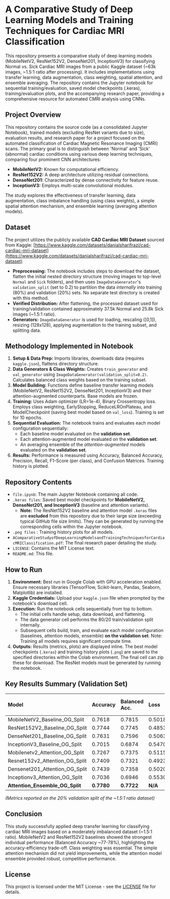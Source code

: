 # A Comparative Study of Deep Learning Models and Training Techniques for Cardiac MRI Classification
 This repository presents a comparative study of deep learning models (MobileNetV2, ResNet152V2, DenseNet201, InceptionV3) for classifying Normal vs. Sick Cardiac MRI images from a public Kaggle dataset (~63k images, ~1.5:1 ratio after processing). It includes implementations using transfer learning, data augmentation, class weighting, spatial attention, and ensemble averaging. The repository contains the Jupyter notebook for sequential training/evaluation, saved model checkpoints (.keras), training/evaluation plots, and the accompanying research paper, providing a comprehensive resource for automated CMRI analysis using CNNs.

## Project Overview

This repository contains the source code (as a consolidated Jupyter Notebook), trained models (excluding ResNet variants due to size), evaluation results, and research paper for a project focused on the automated classification of Cardiac Magnetic Resonance Imaging (CMRI) scans. The primary goal is to distinguish between 'Normal' and 'Sick' (abnormal) cardiac conditions using various deep learning techniques, comparing four prominent CNN architectures:
*   **MobileNetV2:** Known for computational efficiency.
*   **ResNet152V2:** A deep architecture utilizing residual connections.
*   **DenseNet201:** Characterized by dense connectivity for feature reuse.
*   **InceptionV3:** Employs multi-scale convolutional modules.

The study explores the effectiveness of transfer learning, data augmentation, class imbalance handling (using class weights), a simple spatial attention mechanism, and ensemble learning (averaging attention models).

## Dataset

The project utilizes the publicly available **CAD Cardiac MRI Dataset** sourced from Kaggle:
[https://www.kaggle.com/datasets/danialsharifrazi/cad-cardiac-mri-dataset](https://www.kaggle.com/datasets/danialsharifrazi/cad-cardiac-mri-dataset)

*   **Preprocessing:** The notebook includes steps to download the dataset, flatten the initial nested directory structure (moving images to top-level `Normal` and `Sick` folders), and then uses `ImageDataGenerator`'s `validation_split` (set to 0.2) to partition the data *internally* into training (80%) and validation (20%) sets. No separate test directory is created with this method.
*   **Verified Distribution:** After flattening, the processed dataset used for training/validation contained approximately 37.5k Normal and 25.8k Sick images (~1.5:1 ratio).
*   **Generators:** `ImageDataGenerator` is used for loading, rescaling ([0,1]), resizing (128x128), applying augmentation to the training subset, and splitting data.

## Methodology Implemented in Notebook

1.  **Setup & Data Prep:** Imports libraries, downloads data (requires `kaggle.json`), flattens directory structure.
2.  **Data Generators & Class Weights:** Creates `train_generator` and `val_generator` using `ImageDataGenerator(validation_split=0.2)`. Calculates balanced class weights based on the training subset.
3.  **Model Building:** Functions define baseline transfer learning models (MobileNetV2, ResNet152V2, DenseNet201, InceptionV3) and their attention-augmented counterparts. Base models are frozen.
4.  **Training:** Uses Adam optimizer (LR=1e-4), Binary Crossentropy loss. Employs class weighting, EarlyStopping, ReduceLROnPlateau, and ModelCheckpoint (saving best model based on `val_loss`). Training is set for 10 epochs.
5.  **Sequential Evaluation:** The notebook trains and evaluates each model configuration sequentially:
    *   Each baseline model evaluated on the **validation set**.
    *   Each attention-augmented model evaluated on the **validation set**.
    *   An averaging ensemble of the *attention-augmented* models evaluated on the **validation set**.
6.  **Results:** Performance is measured using Accuracy, Balanced Accuracy, Precision, Recall, F1-Score (per class), and Confusion Matrices. Training history is plotted.

## Repository Contents

*   `file.ipynb`: The main Jupyter Notebook containing all code.
*   `.keras files`: Saved best model checkpoints for **MobileNetV2, DenseNet201, and InceptionV3** (baseline and attention variants).
    *   **Note:** The ResNet152V2 baseline and attention model `.keras` files are **excluded** from this repository due to their large size (exceeding typical GitHub file size limits). They can be generated by running the corresponding cells within the Jupyter notebook.
*   `.png files` : Training history plots for all models.
*   `AComparativeStudyofDeepLearningModelsandTrainingTechniquesforCardiacMRIClassification.pdf`: The final research paper detailing the study.
*   `LICENSE`: Contains the MIT License text.
*   `README.md`: This file.

## How to Run

1.  **Environment:** Best run in Google Colab with GPU acceleration enabled. Ensure necessary libraries (TensorFlow, Scikit-learn, Pandas, Seaborn, Matplotlib) are installed.
2.  **Kaggle Credentials:** Upload your `kaggle.json` file when prompted by the notebook's download cell.
3.  **Execution:** Run the notebook cells sequentially from top to bottom.
    *   The initial cells handle setup, data download, and flattening.
    *   The data generator cell performs the 80/20 train/validation split internally.
    *   Subsequent cells build, train, and evaluate each model configuration (baselines, attention models, ensemble) **on the validation set**. Note: Training all models requires significant compute time.
4.  **Outputs:** Results (metrics, plots) are displayed inline. The best model checkpoints (`.keras`) and training history plots (`.png`) are saved to the specified directories within the Colab environment. The final cell can zip these for download. The ResNet models must be generated by running the notebook.

## Key Results Summary (Validation Set)

| Model                              | Accuracy | Balanced Acc. | Loss   | Precision (Normal) | Recall (Normal) | F1-Score (Normal) | Precision (Sick) | Recall (Sick) | F1-Score (Sick) |
| :--------------------------------- | :------- | :------------ | :----- | :----------------- | :-------------- | :---------------- | :--------------- | :------------ | :-------------- |
| MobileNetV2\_Baseline\_OG\_Split   | 0.7618   | 0.7815        | 0.5018 | 0.9016             | 0.6713          | 0.7700            | 0.6549           | 0.8917        | 0.7556          |
| ResNet152V2\_Baseline\_OG\_Split | 0.7744   | 0.7745        | 0.4853 | 0.8280             | 0.7749          | 0.8005            | 0.7027           | 0.7742        | 0.7368          |
| DenseNet201\_Baseline\_OG\_Split | 0.7631   | 0.7596        | 0.5063 | 0.8095             | 0.7814          | 0.7952            | 0.6996           | 0.7378        | 0.7182          |
| InceptionV3\_Baseline\_OG\_Split | 0.7015   | 0.6874        | 0.5470 | 0.7395             | 0.7588          | 0.7490            | 0.6432           | 0.6160        | 0.6293          |
| Mobilenetv2\_Attention\_OG\_Split  | 0.7267   | 0.7375        | 0.5115 | 0.8285             | 0.6761          | 0.7447            | 0.6315           | 0.7989        | 0.7052          |
| Resnet152v2\_Attention\_OG\_Split | 0.7409   | 0.7321        | 0.4923 | 0.7820             | 0.7801          | 0.7810            | 0.6817           | 0.6841        | 0.6829          |
| Densenet201\_Attention\_OG\_Split | 0.7439   | 0.7358        | 0.5020 | 0.7861             | 0.7796          | 0.7828            | 0.6837           | 0.6920        | 0.6878          |
| Inceptionv3\_Attention\_OG\_Split | 0.7036   | 0.6946        | 0.5530 | 0.7530             | 0.7433          | 0.7481            | 0.6340           | 0.6458        | 0.6398          |
| **Attention\_Ensemble\_OG\_Split** | **0.7780** | **0.7722**    | **N/A**| **0.8184**         | **0.8034**      | **0.8108**        | **0.7218**       | **0.7411**    | **0.7313**      |

*(Metrics reported on the 20% validation split of the ~1.5:1 ratio dataset)*

## Conclusion

This study successfully applied deep transfer learning for classifying cardiac MRI images based on a moderately imbalanced dataset (~1.5:1 ratio). MobileNetV2 and ResNet152V2 baselines showed the strongest individual performance (Balanced Accuracy ~77-78%), highlighting the accuracy-efficiency trade-off. Class weighting was essential. The simple attention mechanism did not yield improvements, while the attention model ensemble provided robust, competitive performance.

## License

This project is licensed under the MIT License - see the [LICENSE](LICENSE) file for details.